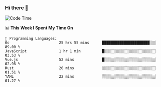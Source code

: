 ### Hi there 👋

<!--
**CrazyCollin/crazycollin** is a ✨ _special_ ✨ repository because its `README.md` (this file) appears on your GitHub profile.

Here are some ideas to get you started:

- 🔭 I’m currently working on ...
- 🌱 I’m currently learning ...
- 👯 I’m looking to collaborate on ...
- 🤔 I’m looking for help with ...
- 💬 Ask me about ...
- 📫 How to reach me: ...
- 😄 Pronouns: ...
- ⚡ Fun fact: ...
-->

<!--START_SECTION:waka-->
![Code Time](http://img.shields.io/badge/Code%20Time-555%20hrs%2017%20mins-blue)

📊 **This Week I Spent My Time On** 

```text
💬 Programming Languages: 
Go                       25 hrs 55 mins      ██████████████████████░░░   89.00 % 
JavaScript               1 hr 1 min          █░░░░░░░░░░░░░░░░░░░░░░░░   03.53 % 
Vue.js                   52 mins             █░░░░░░░░░░░░░░░░░░░░░░░░   02.98 % 
Rust                     26 mins             ░░░░░░░░░░░░░░░░░░░░░░░░░   01.51 % 
YAML                     22 mins             ░░░░░░░░░░░░░░░░░░░░░░░░░   01.27 % 
```


<!--END_SECTION:waka-->
